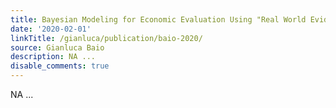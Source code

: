 ```yaml
---
title: Bayesian Modeling for Economic Evaluation Using "Real World Evidence"
date: '2020-02-01'
linkTitle: /gianluca/publication/baio-2020/
source: Gianluca Baio
description: NA ...
disable_comments: true
---
```

NA ...